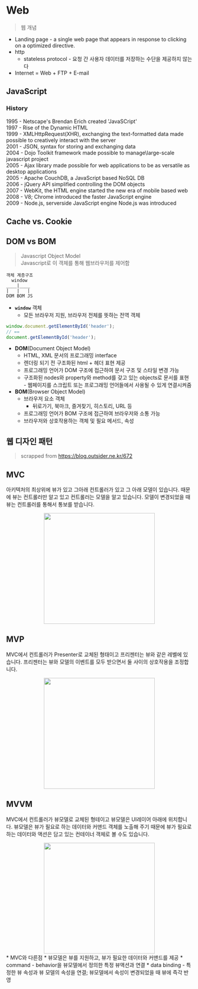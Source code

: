 # Web

> 웹 개념

- Landing page - a single web page that appears in response to clicking on a optimized directive.
- http
  - stateless protocol - 요청 간 사용자 데이터를 저장하는 수단을 제공하지 않는다
- Internet = Web + FTP + E-mail

## JavaScript

### History

1995 - Netscape's Brendan Erich created 'JavaSCript'\
1997 - Rise of the Dynamic HTML\
1999 - XMLHttpRequest(XHR), exchanging the text-formatted data made possible to creatively interact with the server\
2001 - JSON, syntax for storing and exchanging data\
2004 - Dojo Toolkit framework made possible to manage\large-scale javascript project\
2005 - Ajax library made possible for web applications to be as versatile as desktop applications\
2005 - Apache CouchDB, a JavaScript based NoSQL DB\
2006 - jQuery API simplified controlling the DOM objects\
2007 - WebKit, the HTML engine started the new era of mobile based web\
2008 - V8; Chrome introduced the faster JavaScript engine\
2009 - Node.js, serverside JavaScript engine Node.js was introduced

## Cache vs. Cookie

## DOM vs BOM

> Javascript Object Model\
> Javascript로 이 객체를 통해 웹브라우저를 제어함

```
객체 계층구조
  window
____|____
|   |   |
DOM BOM JS
```

- **`window`** 객체
  - 모든 브라우저 지원, 브라우저 전체를 뜻하는 전역 객체

```js
window.document.getElementById('header');
// ==
document.getElementById('header');
```

- **DOM**(Document Object Model)
  - HTML, XML 문서의 프로그래밍 interface
  - 렌더링 되기 전 구조화된 html + 헤더 표현 제공
  - 프로그래밍 언어가 DOM 구조에 접근하여 문서 구조 및 스타일 변경 가능
  - 구조화된 nodes와 property와 method를 갖고 있는 objects로 문서를 표현 - 웹페이지를 스크립트 또는 프로그래밍 언어들에서 사용될 수 있게 연결시켜줌
- **BOM**(Browser Object Model)
  - 브라우저 요소 객체
    - 뒤로가기, 북마크, 즐겨찾기, 히스토리, URL 등
  - 프로그래밍 언어가 BOM 구조에 접근하여 브라우저와 소통 가능
  - 브라우저와 상호작용하는 객체 및 필요 메서드, 속성

## 웹 디자인 패턴

> scrapped from https://blog.outsider.ne.kr/672

## MVC

아키텍처의 최상위에 뷰가 있고 그아래 컨트롤러가 있고 그 아래 모델이 있습니다. 때문에 뷰는 컨트롤러만 알고 있고 컨트롤러는 모델을 알고 있습니다. 모델이 변경되었을 때 뷰는 컨트롤러를 통해서 통보를 받습니다.

<center><img src="https://miro.medium.com/max/606/1*smJy5uFyF5qucw6_7svnQA.png" width="300"></center>

## MVP

MVC에서 컨트롤러가 Presenter로 교체된 형태이고 프리젠터는 뷰와 같은 레벨에 있습니다. 프리젠터는 뷰와 모델의 이벤트를 모두 받으면서 둘 사이의 상호작용을 조정합니다.

<center><img src="https://miro.medium.com/max/778/0*8ps4RHy13puZY4dK.png" width="300"></center>

## MVVM

MVC에서 컨트롤러가 뷰모델로 교체된 형테이고 뷰모델은 UI레이어 아래에 위치합니다. 뷰모델은 뷰가 필요로 하는 데이터와 커맨드 객체를 노출해 주기 때문에 뷰가 필요로하는 데이터와 액션은 담고 있는 컨테이너 객체로 볼 수도 있습니다.

<center><img src="https://miro.medium.com/max/3402/1*A3cX-CgXms4wJcGYg4qWVQ.png" width="300"></center>
* MVC와 다른점
  * 뷰모델은 뷰를 지원하고, 뷰가 필요한 데이터와 커맨드를 제공
  * command - behavior을 뷰모델에서 정의한 특정 뷰액션과 연결
  * data binding - 특정한 뷰 속성과 뷰 모델의 속성을 연결; 뷰모델에서 속성이 변경되었을 때 뷰에 즉각 반영
